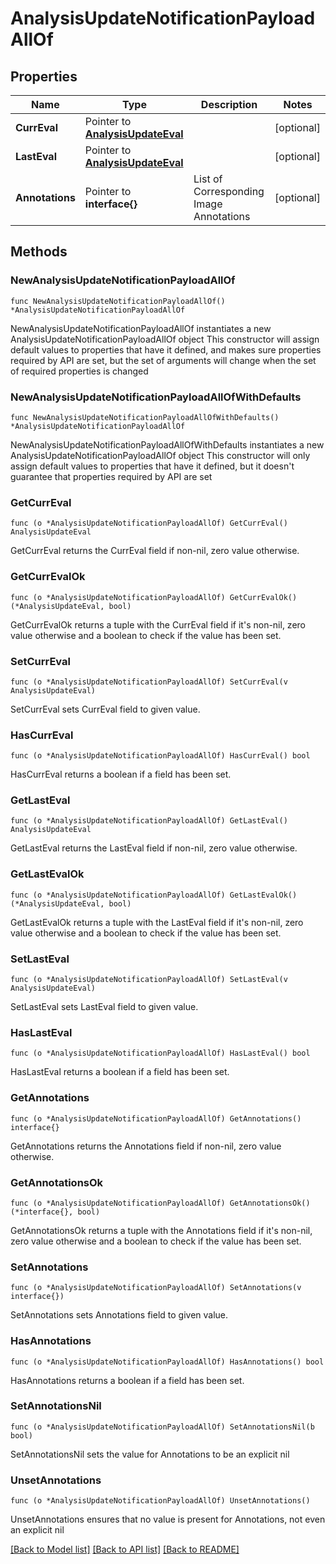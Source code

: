 # AnalysisUpdateNotificationPayloadAllOf

## Properties

Name | Type | Description | Notes
------------ | ------------- | ------------- | -------------
**CurrEval** | Pointer to [**AnalysisUpdateEval**](AnalysisUpdateEval.md) |  | [optional] 
**LastEval** | Pointer to [**AnalysisUpdateEval**](AnalysisUpdateEval.md) |  | [optional] 
**Annotations** | Pointer to **interface{}** | List of Corresponding Image Annotations | [optional] 

## Methods

### NewAnalysisUpdateNotificationPayloadAllOf

`func NewAnalysisUpdateNotificationPayloadAllOf() *AnalysisUpdateNotificationPayloadAllOf`

NewAnalysisUpdateNotificationPayloadAllOf instantiates a new AnalysisUpdateNotificationPayloadAllOf object
This constructor will assign default values to properties that have it defined,
and makes sure properties required by API are set, but the set of arguments
will change when the set of required properties is changed

### NewAnalysisUpdateNotificationPayloadAllOfWithDefaults

`func NewAnalysisUpdateNotificationPayloadAllOfWithDefaults() *AnalysisUpdateNotificationPayloadAllOf`

NewAnalysisUpdateNotificationPayloadAllOfWithDefaults instantiates a new AnalysisUpdateNotificationPayloadAllOf object
This constructor will only assign default values to properties that have it defined,
but it doesn't guarantee that properties required by API are set

### GetCurrEval

`func (o *AnalysisUpdateNotificationPayloadAllOf) GetCurrEval() AnalysisUpdateEval`

GetCurrEval returns the CurrEval field if non-nil, zero value otherwise.

### GetCurrEvalOk

`func (o *AnalysisUpdateNotificationPayloadAllOf) GetCurrEvalOk() (*AnalysisUpdateEval, bool)`

GetCurrEvalOk returns a tuple with the CurrEval field if it's non-nil, zero value otherwise
and a boolean to check if the value has been set.

### SetCurrEval

`func (o *AnalysisUpdateNotificationPayloadAllOf) SetCurrEval(v AnalysisUpdateEval)`

SetCurrEval sets CurrEval field to given value.

### HasCurrEval

`func (o *AnalysisUpdateNotificationPayloadAllOf) HasCurrEval() bool`

HasCurrEval returns a boolean if a field has been set.

### GetLastEval

`func (o *AnalysisUpdateNotificationPayloadAllOf) GetLastEval() AnalysisUpdateEval`

GetLastEval returns the LastEval field if non-nil, zero value otherwise.

### GetLastEvalOk

`func (o *AnalysisUpdateNotificationPayloadAllOf) GetLastEvalOk() (*AnalysisUpdateEval, bool)`

GetLastEvalOk returns a tuple with the LastEval field if it's non-nil, zero value otherwise
and a boolean to check if the value has been set.

### SetLastEval

`func (o *AnalysisUpdateNotificationPayloadAllOf) SetLastEval(v AnalysisUpdateEval)`

SetLastEval sets LastEval field to given value.

### HasLastEval

`func (o *AnalysisUpdateNotificationPayloadAllOf) HasLastEval() bool`

HasLastEval returns a boolean if a field has been set.

### GetAnnotations

`func (o *AnalysisUpdateNotificationPayloadAllOf) GetAnnotations() interface{}`

GetAnnotations returns the Annotations field if non-nil, zero value otherwise.

### GetAnnotationsOk

`func (o *AnalysisUpdateNotificationPayloadAllOf) GetAnnotationsOk() (*interface{}, bool)`

GetAnnotationsOk returns a tuple with the Annotations field if it's non-nil, zero value otherwise
and a boolean to check if the value has been set.

### SetAnnotations

`func (o *AnalysisUpdateNotificationPayloadAllOf) SetAnnotations(v interface{})`

SetAnnotations sets Annotations field to given value.

### HasAnnotations

`func (o *AnalysisUpdateNotificationPayloadAllOf) HasAnnotations() bool`

HasAnnotations returns a boolean if a field has been set.

### SetAnnotationsNil

`func (o *AnalysisUpdateNotificationPayloadAllOf) SetAnnotationsNil(b bool)`

 SetAnnotationsNil sets the value for Annotations to be an explicit nil

### UnsetAnnotations
`func (o *AnalysisUpdateNotificationPayloadAllOf) UnsetAnnotations()`

UnsetAnnotations ensures that no value is present for Annotations, not even an explicit nil

[[Back to Model list]](../README.md#documentation-for-models) [[Back to API list]](../README.md#documentation-for-api-endpoints) [[Back to README]](../README.md)


